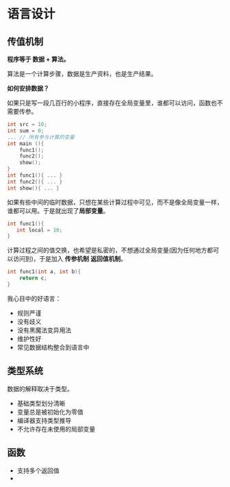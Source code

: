 # 语言设计

## 传值机制

**程序等于 数据 + 算法。**

算法是一个计算步骤，数据是生产资料，也是生产结果。

**如何安排数据？**

如果只是写一段几百行的小程序，直接存在全局变量里，谁都可以访问，函数也不需要传参。

```c
int src = 10;
int sum = 0;
... // 所有参与计算的变量
int main (){
    func1();
    func2();
    show();
}
int func1(){ ... }
int func2(){ ... }
int show(){ ... }
```

如果有些中间的临时数据，只想在某些计算过程中可见，而不是像全局变量一样，谁都可以用。于是就出现了**局部变量**。

```c
int func1(){
   int local = 10;
}
```

计算过程之间的值交换，也希望是私密的，不想通过全局变量(因为任何地方都可以访问到)，于是加入 **传参机制** **返回值机制**。

```c
int func1(int a, int b){
    return c;
}
```



我心目中的好语言：

- 规则严谨
- 没有歧义
- 没有黑魔法变异用法
- 维护性好
- 常见数据结构整合到语言中

## 类型系统

数据的解释取决于类型。

- 基础类型划分清晰
- 变量总是被初始化为零值
- 编译器支持类型推导
- 不允许存在未使用的局部变量

## 函数

- 支持多个返回值
- 